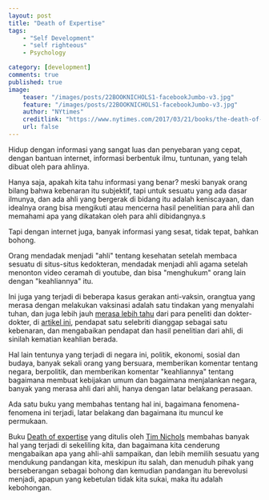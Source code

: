 ```yaml
---
layout: post
title: "Death of Expertise"
tags: 
    - "Self Development"
    - "self righteous"
    - Psychology

category: [development]
comments: true
published: true
image:
    teaser: "/images/posts/22BOOKNICHOLS1-facebookJumbo-v3.jpg"
    feature: "/images/posts/22BOOKNICHOLS1-facebookJumbo-v3.jpg"
    author: "NYtimes"
    creditlink: "https://www.nytimes.com/2017/03/21/books/the-death-of-expertise-explores-how-ignorance-became-a-virtue.html"
    url: false
---
```



Hidup dengan informasi yang sangat luas dan penyebaran yang cepat, dengan bantuan internet, informasi berbentuk ilmu, tuntunan, yang telah dibuat oleh para ahlinya.

Hanya saja, apakah kita tahu informasi yang benar? meski banyak orang bilang bahwa kebenaran itu subjektif, tapi untuk sesuatu yang ada dasar ilmunya, dan ada ahli yang bergerak di bidang itu adalah keniscayaan, dan idealnya orang bisa mengikuti atau mencerna hasil penelitian para ahli dan memahami apa yang dikatakan oleh para ahli dibidangnya.s

<!--more-->

Tapi dengan internet juga, banyak informasi yang sesat, tidak tepat, bahkan bohong.

Orang mendadak menjadi "ahli" tentang kesehatan setelah membaca sesuatu di situs-situs kedokteran, mendadak menjadi ahli agama setelah menonton video ceramah di youtube, dan bisa "menghukum" orang lain dengan "keahliannya" itu.

Ini juga yang terjadi di beberapa kasus gerakan anti-vaksin, orangtua yang merasa dengan melakukan vaksinasi adalah satu tindakan yang menyalahi tuhan, dan juga lebih jauh [merasa lebih tahu](https://www.thenation.com/article/archive/jenny-mccarthys-vaccination-fear-mongering-and-cult-false-equivalence/) dari para peneliti dan dokter-dokter, di [artikel ini](https://www.thenation.com/article/archive/jenny-mccarthys-vaccination-fear-mongering-and-cult-false-equivalence/), pendapat satu selebriti dianggap sebagai satu kebenaran, dan mengabaikan pendapat dan hasil penelitian dari ahli, di sinilah kematian keahlian berada.

Hal lain tentunya yang terjadi di negara ini, politik, ekonomi, sosial dan budaya, banyak sekali orang yang bersuara, memberikan komentar tentang negara, berpolitik, dan memberikan komentar "keahliannya" tentang bagaimana membuat kebijakan umum dan bagaimana menjalankan negara, banyak yang merasa ahli dari ahli, hanya dengan latar belakang perasaan.

Ada satu buku yang membahas tentang hal ini, bagaimana fenomena-fenomena ini terjadi, latar belakang dan bagaimana itu muncul ke permukaan.

Buku [Death of expertise](https://www.goodreads.com/book/show/26720949-the-death-of-expertise) yang ditulis oleh [Tim Nichols](https://www.amazon.com/Death-Expertise-Campaign-Established-Knowledge/dp/0190469412) membahas banyak hal yang terjadi di sekeliling kita, dan bagaimana kita cenderung mengabaikan apa yang ahli-ahli sampaikan, dan lebih memilih sesuatu yang mendukung pandangan kita, meskipun itu salah, dan menuduh pihak yang berseberangan sebagai bohong dan kemudian pandangan itu berevolusi menjadi, apapun yang kebetulan tidak kita sukai, maka itu adalah kebohongan.